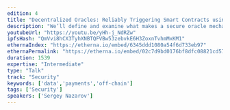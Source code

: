 ```yaml
---
edition: 4
title: "Decentralized Oracles: Reliably Triggering Smart Contracts using Decentralized Computation and TEEs"
description: "We’ll define and examine what makes a secure oracle mechanism reliable enough to be used by smart contracts for external data delivery, off-chain payment execution, and provable off-chain computation. We’ll go over the security risks and failure scenarios to be avoided based on various smart contract’s reliance on an oracle mechanism as their trigger and/or payment mechanism; closely examining the methods that developers should keep in mind for minimizing the most common failure scenarios. We’ll look in depth at how decentralization can help make oracle mechanisms more secure through the use of a decentralized oracle network, while also presenting a defense in-depth approach that applies additional layers of security through the use of Trusted Execution Environments, and cutting edge approaches like TownCrier."
youtubeUrl: "https://youtu.be/yHh-j_NdRZw"
ipfsHash: "QmVvi8hCX3TyhXNBTQFVBw53zebvkE6H3ZoxnTvhmMxKM1"
ethernaIndex: "https://etherna.io/embed/6345ddd1080a54f6d733eb97"
ethernaPermalink: "https://etherna.io/embed/02c7d9bd0176bf8dfc08821cd57e031ac214ee7b1928aa214b7bfcce10a01f16"
duration: 1539
expertise: "Intermediate"
type: "Talk"
track: "Security"
keywords: ['data','payments','off-chain']
tags: ['Security']
speakers: ['Sergey Nazarov']
---
```

